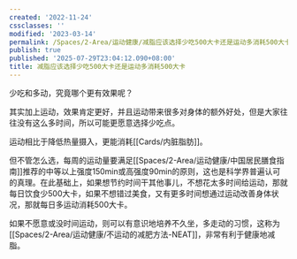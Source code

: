 ```yaml
---
created: '2022-11-24'
cssclasses: ''
modified: '2023-03-14'
permalink: /Spaces/2-Area/运动健康/减脂应该选择少吃500大卡还是运动多消耗500大卡.md
publish: true
published: '2025-07-29T23:04:12.090+08:00'
title: 减脂应该选择少吃500大卡还是运动多消耗500大卡
---
```

少吃和多动，究竟哪个更有效果呢？

其实加上运动，效果肯定更好，并且运动带来很多对身体的额外好处，但是大家往往没有这么多时间，所以可能更愿意选择少吃点。

运动相比于降低热量摄入，更能消耗[[Cards/内脏脂肪]]。

但不管怎么选，每周的运动量要满足[[Spaces/2-Area/运动健康/中国居民膳食指南]]推荐的中等以上强度150min或高强度90min的原则，这也是科学界普遍认可的真理。在此基础上，如果想节约时间干其他事儿，不想花太多时间给运动，那就每日饮食少500大卡，如果不想错过美食，又有更多时间想通过运动改善身体状况，那就每日多运动消耗500大卡。

如果不愿意或没时间运动，则可以有意识地培养不久坐，多走动的习惯，这称为[[Spaces/2-Area/运动健康/不运动的减肥方法-NEAT]]，非常有利于健康地减脂。
